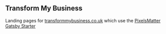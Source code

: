 
## Transform My Business

Landing pages for [transformmybusiness.co.uk](https://transformmybusiness.co.uk) which use the [PixelsMatter Gatsby Starter](https://github.com/PixelsMatter/gatsby-starter)
